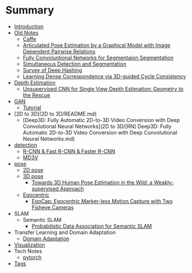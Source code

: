 # Summary

* [Introduction](README.md)
* [Old Notes](old-notes/README.md)
  * [Caffe](old-notes/caffemd.md)
  * [Articulated Pose Estimation by a Graphical Model with Image Dependent Pairwise Relations](old-notes/idpr.md)
  * [Fully Convoluntional Networks for Segmentaion Segmentation](old-notes/fcn.md)
  * [Simultaneous Detection and Segmentation](old-notes/sds.md)
  * [Survey of Deep Hashing](old-notes/deep_hashing.md)
  * [Learning Dense Correspondence via 3D-guided Cycle Consistency](old-notes/dense-corr-cycle-consistency.md)
* [Depth Estimation](depth-estimation/README.md)
  * [Unsupervised CNN for Single View Depth Estimation: Geometry to the Rescue](depth-estimation/unsupervised-single-view-geo-rescue.md)
* [GAN](GAN/README.md)
  * [Tutorial](GAN/Tutorial.md)
* [2D to 3D](2D to 3D/README.md)
  * [Deep3D: Fully Automatic 2D-to-3D Video Conversion with Deep Convolutional Neural Networks](2D to 3D/[RN] Deep3D: Fully Automatic 2D-to-3D Video Conversion with Deep Convolutional Neural Networks.md)
* [detection](/detection/README.md)
  * [R-CNN & Fast R-CNN & Faster R-CNN](old-notes/r-cnn.md)
  * [MD3V](detection/MD3V.md)
* [pose](pose/README.md)
  * [2D pose](pose/2d-pose/README.md)
  * [3D pose](pose/3d-pose/README.md)
    * [Towards 3D Human Pose Estimation in the Wild: a Weakly-supervised Approach](pose/3d-pose/pose-hg-3d.md)
  * [Egocentric](pose/ego/README.md)
    * [EgoCap: Egocentric Marker-less Motion Capture with Two Fisheye Cameras](pose/ego/EgoCap.md)
* SLAM
  * Semantic SLAM
    * [Probabilistic Data Association for Semantic SLAM](SLAM/semantic_slam.md)
* Transfer Learning and Domain Adaptation
  * [Domain Adaptation](transfer-adaptation/domain-adaptation.md)
* [Visualization](visualization/README.md)
* Tech Notes
  * [pytorch](tech-notes/pytorch.md)
* [Tags](tags.md)

